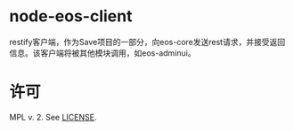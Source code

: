 # node-eos-client
restify客户端，作为Save项目的一部分，向eos-core发送rest请求，并接受返回信息。该客户端将被其他模块调用，如eos-adminui。

# 许可
MPL v. 2. See [LICENSE](./LICENSE).
